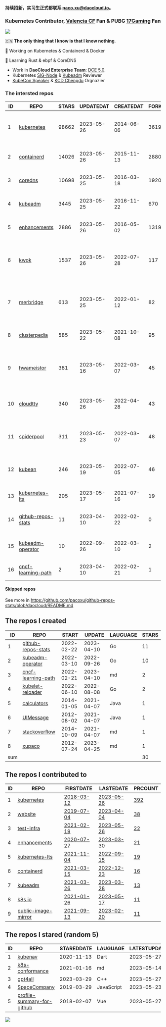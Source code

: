 **持续招新，实习生正式都联系 paco.xu@daocloud.io。**

### Kubernetes Contributor, [Valencia CF](https://www.valenciacf.com/en) Fan & PUBG [17Gaming](https://liquipedia.net/pubg/17_Gaming) Fan

![](https://komarev.com/ghpvc/?username=pacoxu)
 
 🇨🇳 **The only thing that I know is that I know nothing**. 
 
 🔭 Working on Kubernetes & Containerd & Docker
 
 🌱 Learning Rust & ebpf & CoreDNS

- Work in **DaoCloud Enterprise Team**: [DCE 5.0](https://www.daocloud.io/dce_5.0).
- Kubernetes [SIG-Node](https://github.com/kubernetes/community/blob/master/sig-node/README.md) & [Kubeadm](https://github.com/kubernetes/kubeadm/) Reviewer
- [KubeCon Speaker](https://sched.co/1Iki0) & [KCD Chengdu](https://community.cncf.io/kcd-chengdu/) Orgnazier

<!--START_SECTION:github_repos-->
### The intersted repos
| ID |                                REPO                                | STARS | UPDATEDAT  | CREATEDAT  | FORKSCOUNT |                                  DESCRIPTIONS                                  |
|----|--------------------------------------------------------------------|-------|------------|------------|------------|--------------------------------------------------------------------------------|
|  1 | [kubernetes](https://github.com/kubernetes/kubernetes)             | 98662 | 2023-05-26 | 2014-06-06 |      36195 | Production-Grade Container Scheduling and Management                           |
|  2 | [containerd](https://github.com/containerd/containerd)             | 14026 | 2023-05-26 | 2015-11-13 |       2880 | An open and reliable container runtime                                         |
|  3 | [coredns](https://github.com/coredns/coredns)                      | 10698 | 2023-05-25 | 2016-03-18 |       1920 | CoreDNS is a DNS server that chains plugins                                    |
|  4 | [kubeadm](https://github.com/kubernetes/kubeadm)                   |  3445 | 2023-05-25 | 2016-11-22 |        670 | Aggregator for issues filed against kubeadm                                    |
|  5 | [enhancements](https://github.com/kubernetes/enhancements)         |  2886 | 2023-05-26 | 2016-05-02 |       1319 | Enhancements tracking repo for Kubernetes                                      |
|  6 | [kwok](https://github.com/kubernetes-sigs/kwok)                    |  1537 | 2023-05-26 | 2022-07-28 |        117 | Kubernetes WithOut Kubelet -  Simulates thousands of Nodes and Clusters.       |
|  7 | [merbridge](https://github.com/merbridge/merbridge)                |   613 | 2023-05-25 | 2022-01-12 |         82 | Use eBPF to speed up your Service Mesh like crossing an Einstein-Rosen Bridge. |
|  8 | [clusterpedia](https://github.com/clusterpedia-io/clusterpedia)    |   585 | 2023-05-22 | 2021-10-08 |         95 | The Encyclopedia of Kubernetes clusters                                        |
|  9 | [hwameistor](https://github.com/hwameistor/hwameistor)             |   381 | 2023-05-16 | 2022-03-07 |         45 | Hwameistor is an HA local storage system for cloud-native stateful workloads.  |
| 10 | [cloudtty](https://github.com/cloudtty/cloudtty)                   |   340 | 2023-05-26 | 2022-04-28 |         43 | A Friendly Kubernetes CloudShell (Web Terminal) !                              |
| 11 | [spiderpool](https://github.com/spidernet-io/spiderpool)           |   311 | 2023-05-23 | 2022-03-07 |         48 | underlay network solution with IPAM and meta plugins                           |
| 12 | [kubean](https://github.com/kubean-io/kubean)                      |   246 | 2023-05-19 | 2022-07-05 |         46 |  :seedling: Kubernetes lifecycle management operator based on kubespray.       |
| 13 | [kubernetes-lts](https://github.com/klts-io/kubernetes-lts)        |   205 | 2023-05-17 | 2021-07-16 |         19 | Kubernetes LTS(long term support)                                              |
| 14 | [github-repos-stats](https://github.com/pacoxu/github-repos-stats) |    11 | 2023-04-10 | 2022-02-22 |          0 | Collect Repos Star/Fork/Watch Counts Everyday                                  |
| 15 | [kubeadm-operator](https://github.com/pacoxu/kubeadm-operator)     |    10 | 2022-09-26 | 2022-03-10 |          2 | Test work on the design of kubeadm operator                                    |
| 16 | [cncf-learning-path](https://github.com/pacoxu/cncf-learning-path) |     2 | 2023-04-10 | 2022-02-21 |          1 | record my learning CNCF related path                                           |



#### Skipped repos
<!--END_SECTION:github_repos-->
See more in https://github.com/pacoxu/github-repos-stats/blob/daocloud/README.md


<!--START_SECTION:my_github-->
## The repos I created
| ID  |                                REPO                                |   START    |   UPDATE   | LAUGUAGE | STARS |
|-----|--------------------------------------------------------------------|------------|------------|----------|-------|
|   1 | [github-repos-stats](https://github.com/pacoxu/github-repos-stats) | 2022-02-22 | 2023-04-10 | Go       |    11 |
|   2 | [kubeadm-operator](https://github.com/pacoxu/kubeadm-operator)     | 2022-03-10 | 2022-09-26 | Go       |    10 |
|   3 | [cncf-learning-path](https://github.com/pacoxu/cncf-learning-path) | 2022-02-21 | 2023-04-10 | md       |     2 |
|   4 | [kubelet-reloader](https://github.com/pacoxu/kubelet-reloader)     | 2022-06-10 | 2022-08-08 | Go       |     2 |
|   5 | [calculators](https://github.com/pacoxu/calculators)               | 2014-01-05 | 2021-04-07 | Java     |     1 |
|   6 | [UIMessage](https://github.com/pacoxu/UIMessage)                   | 2012-08-02 | 2021-04-07 | Java     |     1 |
|   7 | [stackoverflow](https://github.com/pacoxu/stackoverflow)           | 2014-10-09 | 2021-04-07 | md       |     1 |
|   8 | [xupaco](https://github.com/pacoxu/xupaco)                         | 2012-07-24 | 2023-04-25 | md       |     1 |
| sum |                                                                    |            |            |          |    30 |

## The repos I contributed to
| ID |                                  REPO                                  |                               FIRSTDATE                               |                               LASTEDATE                                |                                        PRCOUNT                                        |
|----|------------------------------------------------------------------------|-----------------------------------------------------------------------|------------------------------------------------------------------------|---------------------------------------------------------------------------------------|
|  1 | [kubernetes](https://github.com/kubernetes/kubernetes)                 | [2018-03-12](https://github.com/kubernetes/kubernetes/pull/61040)     | [2023-05-26](https://github.com/kubernetes/kubernetes/pull/118270)     | [392](https://github.com/kubernetes/kubernetes/pulls?q=is%3Apr+author%3Apacoxu)       |
|  2 | [website](https://github.com/kubernetes/website)                       | [2019-07-04](https://github.com/kubernetes/website/pull/15285)        | [2023-04-04](https://github.com/kubernetes/website/pull/40513)         | [38](https://github.com/kubernetes/website/pulls?q=is%3Apr+author%3Apacoxu)           |
|  3 | [test-infra](https://github.com/kubernetes/test-infra)                 | [2021-02-19](https://github.com/kubernetes/test-infra/pull/20909)     | [2023-05-26](https://github.com/kubernetes/test-infra/pull/29602)      | [22](https://github.com/kubernetes/test-infra/pulls?q=is%3Apr+author%3Apacoxu)        |
|  4 | [enhancements](https://github.com/kubernetes/enhancements)             | [2020-07-27](https://github.com/kubernetes/enhancements/pull/1907)    | [2023-03-30](https://github.com/kubernetes/enhancements/pull/3930)     | [21](https://github.com/kubernetes/enhancements/pulls?q=is%3Apr+author%3Apacoxu)      |
|  5 | [kubernetes-lts](https://github.com/klts-io/kubernetes-lts)            | [2021-11-04](https://github.com/klts-io/kubernetes-lts/pull/94)       | [2022-09-15](https://github.com/klts-io/kubernetes-lts/pull/174)       | [19](https://github.com/klts-io/kubernetes-lts/pulls?q=is%3Apr+author%3Apacoxu)       |
|  6 | [containerd](https://github.com/containerd/containerd)                 | [2021-03-15](https://github.com/containerd/containerd/pull/5200)      | [2022-12-23](https://github.com/containerd/containerd/pull/7863)       | [16](https://github.com/containerd/containerd/pulls?q=is%3Apr+author%3Apacoxu)        |
|  7 | [kubeadm](https://github.com/kubernetes/kubeadm)                       | [2021-03-26](https://github.com/kubernetes/kubeadm/pull/2421)         | [2023-03-28](https://github.com/kubernetes/kubeadm/pull/2850)          | [13](https://github.com/kubernetes/kubeadm/pulls?q=is%3Apr+author%3Apacoxu)           |
|  8 | [k8s.io](https://github.com/kubernetes/k8s.io)                         | [2021-01-26](https://github.com/kubernetes/k8s.io/pull/1577)          | [2023-05-17](https://github.com/kubernetes/k8s.io/pull/5290)           | [11](https://github.com/kubernetes/k8s.io/pulls?q=is%3Apr+author%3Apacoxu)            |
|  9 | [public-image-mirror](https://github.com/DaoCloud/public-image-mirror) | [2021-09-13](https://github.com/DaoCloud/public-image-mirror/pull/13) | [2023-02-20](https://github.com/DaoCloud/public-image-mirror/pull/296) | [11](https://github.com/DaoCloud/public-image-mirror/pulls?q=is%3Apr+author%3Apacoxu) |

## The repos I stared (random 5)
| ID |                                       REPO                                        | STAREDDATE |  LAUGUAGE  | LATESTUPDATE |
|----|-----------------------------------------------------------------------------------|------------|------------|--------------|
|  1 | [kubenav](https://github.com/kubenav/kubenav)                                     | 2020-11-13 | Dart       | 2023-05-27   |
|  2 | [k8s-conformance](https://github.com/cncf/k8s-conformance)                        | 2021-01-16 | md         | 2023-05-14   |
|  3 | [gpt4all](https://github.com/nomic-ai/gpt4all)                                    | 2023-03-29 | C++        | 2023-05-27   |
|  4 | [SpaceCompany](https://github.com/sparticle999/SpaceCompany)                      | 2019-03-29 | JavaScript | 2023-05-23   |
|  5 | [profile-summary-for-github](https://github.com/tipsy/profile-summary-for-github) | 2018-02-07 | Vue        | 2023-05-27   |

<!--END_SECTION:my_github-->

<a href="https://pacoxu.wordpress.com/">
  <img align="left" src="https://github-readme-stats.vercel.app/api?username=pacoxu&show_icons=true" />
</a>

